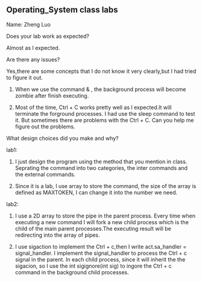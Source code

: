 ## Operating_System class labs

Name: Zheng Luo


Does your lab work as expected?

Almost as I expected.



Are there any issues?

Yes,there are some concepts that I do not know it very clearly,but I had tried to figure it out.

1. When we use the command & , the background process will become zombie after finish executing.

2. Most of the time, Ctrl + C works pretty well as I expected.It will terminate the forground processes. I had use the sleep command to test it. But sometimes there are problems with the Ctrl + C. Can you help me figure out the problems.



What design choices did you make and why?

lab1:

1. I just design the program using the method that you mention in class. Seprating the command into two categories, the inter commands and the external commands.

2. Since it is a lab, I use array to store the command, the size of the array is defined as MAXTOKEN, I can change it into the number we need.
     

lab2:

1. I use a 2D array to store the pipe in the parent process. Every time when executing a new command I will fork a new child process which is the child of the main parent processes.The executing result will be redirecting into the array of pipes. 

2. I use sigaction to implement the Ctrl + c,then I write act.sa_handler = signal_handler. I implement the signal_handler to process the Ctrl + c signal in the parent.
In each child process, since it will inherit the the sigacion, so I use the int sigignore(int sig) to ingore the Ctrl + c command in the background child processes.

